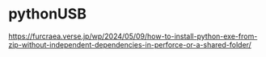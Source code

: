 # pythonUSB
https://furcraea.verse.jp/wp/2024/05/09/how-to-install-python-exe-from-zip-without-independent-dependencies-in-perforce-or-a-shared-folder/
